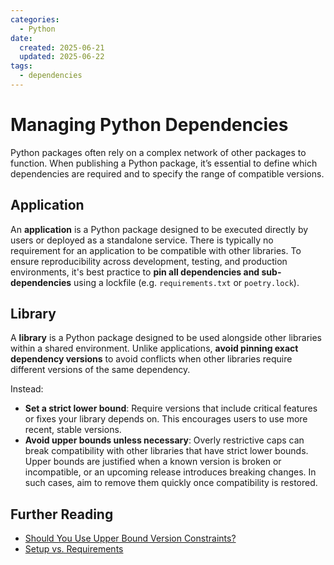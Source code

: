 ```yaml
---
categories:
  - Python
date:
  created: 2025-06-21 
  updated: 2025-06-22 
tags:
  - dependencies
---
```


# Managing Python Dependencies

Python packages often rely on a complex network of other packages to function. When publishing a Python package, it’s essential to define which dependencies are required and to specify the range of compatible versions.

## Application

An **application** is a Python package designed to be executed directly by users or deployed as a standalone service. There is typically no requirement for an application to be compatible with other libraries. To ensure reproducibility across development, testing, and production environments, it's best practice to **pin all dependencies and sub-dependencies** using a lockfile (e.g. `requirements.txt` or `poetry.lock`).

## Library

A **library** is a Python package designed to be used alongside other libraries within a shared environment. Unlike applications, **avoid pinning exact dependency versions** to avoid conflicts when other libraries require different versions of the same dependency. 

Instead:

- **Set a strict lower bound**: Require versions that include critical features or fixes your library depends on. This encourages users to use more recent, stable versions.
- **Avoid upper bounds unless necessary**: Overly restrictive caps can break compatibility with other libraries that have strict lower bounds. Upper bounds are justified when a known version is broken or incompatible, or an upcoming release introduces breaking changes. In such cases, aim to remove them quickly once compatibility is restored.

## Further Reading

- [Should You Use Upper Bound Version Constraints?](https://iscinumpy.dev/post/bound-version-constraints/)
- [Setup vs. Requirements](https://caremad.io/posts/2013/07/setup-vs-requirement/)
